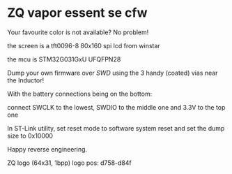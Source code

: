 # ZQ vapor essent se cfw

Your favourite color is not available? No problem!

the screen is a tft0096-8 80x160 spi lcd from winstar

the mcu is STM32G031GxU UFQFPN28

Dump your own firmware over *SWD* using the 3 handy (coated) vias near the Inductor!

With the battery connections being on the bottom:

connect SWCLK to the lowest, SWDIO to the middle one and 3.3V to the top one

In ST-Link utility, set reset mode to software system reset and set the dump size to 0x10000

Happy reverse engineering.


ZQ logo (64x31, 1bpp) logo pos: d758-d84f
